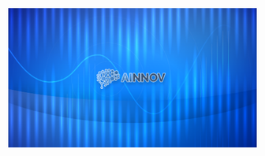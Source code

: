 <div align="center">
  <img src="https://github.com/ainnovfound/.github/blob/main/logo.png" alt="banner"/>
</br>
</br>
</div>
